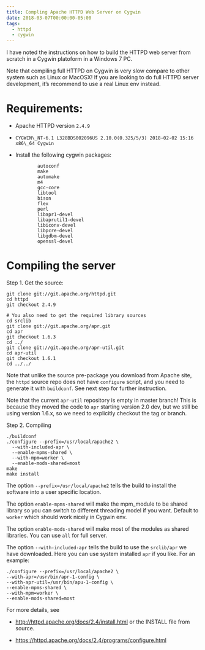 ```yaml
---
title: Compling Apache HTTPD Web Server on Cygwin
date: 2018-03-07T00:00:00-05:00
tags:
  - httpd
  - cygwin
---
```


I have noted the instructions on how to build the HTTPD web server from
scratch in a Cygwin platoform in a Windows 7 PC.

Note that compiling full HTTPD on Cygwin is very slow compare to other
system such as Linux or MacOSX! If you are looking to do full HTTPD
server development, it’s recommend to use a real Linux env instead.

Requirements:
=============

-   Apache HTTPD version `2.4.9`

-   `CYGWIN\_NT-6.1 L328BDS002096US 2.10.0(0.325/5/3) 2018-02-02 15:16 x86\_64 Cygwin`

-   Install the following cygwin packages:

    ```
            autoconf
            make
            automake
            m4
            gcc-core
            libtool
            bison
            flex
            perl
            libapr1-devel
            libaprutil1-devel
            libiconv-devel
            libpcre-devel
            libgdbm-devel
            openssl-devel
    ```
    
Compiling the server
====================

Step 1. Get the source:

    git clone git://git.apache.org/httpd.git
    cd httpd
    git checkout 2.4.9

    # You also need to get the required library sources
    cd srclib
    git clone git://git.apache.org/apr.git
    cd apr
    git checkout 1.6.3
    cd ../
    git clone git://git.apache.org/apr-util.git
    cd apr-util
    git checkout 1.6.1
    cd ../../

Note that unlike the source pre-package you download from Apache site,
the `httpd` source repo does not have `configure` script, and you need
to generate it with `buildconf`. See next step for further instruction.

Note that the current `apr-util` repository is empty in master branch!
This is because they moved the code to `apr` starting version 2.0 dev,
but we still be using version 1.6.x, so we need to explicitly checkout
the tag or branch.

Step 2. Compiling

    ./buildconf
    ./configure --prefix=/usr/local/apache2 \
      --with-included-apr \
      --enable-mpms-shared \
      --with-mpm=worker \
      --enable-mods-shared=most
    make
    make install

The option `--prefix=/usr/local/apache2` tells the build to install the
software into a user specific location.

The option `enable-mpms-shared` will make the mpm\_module to be shared
library so you can switch to different threading model if you want.
Default to `worker` which should work nicely in Cygwin env.

The option `enable-mods-shared` will make most of the modules as shared
libraries. You can use `all` for full server.

The option `--with-included-apr` tells the build to use the `srclib/apr`
we have downloaded. Here you can use system installed `apr` if you like.
For an example:

    ./configure --prefix=/usr/local/apache2 \
    --with-apr=/usr/bin/apr-1-config \
    --with-apr-util=/usr/bin/apu-1-config \
    --enable-mpms-shared \
    --with-mpm=worker \
    --enable-mods-shared=most

For more details, see

-   <http://httpd.apache.org/docs/2.4/install.html> or the INSTALL file
    from source.

-   <https://httpd.apache.org/docs/2.4/programs/configure.html>

